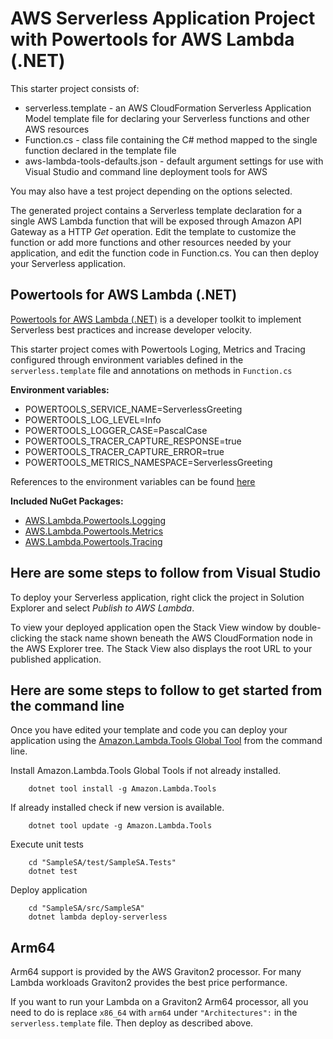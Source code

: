 # AWS Serverless Application Project with Powertools for AWS Lambda (.NET)

This starter project consists of:

* serverless.template - an AWS CloudFormation Serverless Application Model template file for declaring your Serverless functions and other AWS resources
* Function.cs - class file containing the C# method mapped to the single function declared in the template file
* aws-lambda-tools-defaults.json - default argument settings for use with Visual Studio and command line deployment tools for AWS

You may also have a test project depending on the options selected.

The generated project contains a Serverless template declaration for a single AWS Lambda function that will be exposed through Amazon API Gateway as a HTTP *Get* operation. Edit the template to customize the function or add more functions and other resources needed by your application, and edit the function code in Function.cs. You can then deploy your Serverless application.

## Powertools for AWS Lambda (.NET)

[Powertools for AWS Lambda (.NET)](https://awslabs.github.io/aws-lambda-powertools-dotnet/) is a developer toolkit to implement Serverless best practices and increase developer velocity.

This starter project comes with Powertools Loging, Metrics and Tracing configured through environment variables defined in the `serverless.template` file and annotations on methods in `Function.cs`

**Environment variables:**

* POWERTOOLS_SERVICE_NAME=ServerlessGreeting
* POWERTOOLS_LOG_LEVEL=Info
* POWERTOOLS_LOGGER_CASE=PascalCase
* POWERTOOLS_TRACER_CAPTURE_RESPONSE=true
* POWERTOOLS_TRACER_CAPTURE_ERROR=true
* POWERTOOLS_METRICS_NAMESPACE=ServerlessGreeting

References to the environment variables can be found [here]([https://](https://awslabs.github.io/aws-lambda-powertools-dotnet/references/))

**Included NuGet Packages:**

* [AWS.Lambda.Powertools.Logging](https://awslabs.github.io/aws-lambda-powertools-dotnet/core/logging/)
* [AWS.Lambda.Powertools.Metrics](https://awslabs.github.io/aws-lambda-powertools-dotnet/core/metrics/)
* [AWS.Lambda.Powertools.Tracing](https://awslabs.github.io/aws-lambda-powertools-dotnet/core/tracing/)

## Here are some steps to follow from Visual Studio

To deploy your Serverless application, right click the project in Solution Explorer and select *Publish to AWS Lambda*.

To view your deployed application open the Stack View window by double-clicking the stack name shown beneath the AWS CloudFormation node in the AWS Explorer tree. The Stack View also displays the root URL to your published application.

## Here are some steps to follow to get started from the command line

Once you have edited your template and code you can deploy your application using the [Amazon.Lambda.Tools Global Tool](https://github.com/aws/aws-extensions-for-dotnet-cli#aws-lambda-amazonlambdatools) from the command line.

Install Amazon.Lambda.Tools Global Tools if not already installed.

```
    dotnet tool install -g Amazon.Lambda.Tools
```

If already installed check if new version is available.

```
    dotnet tool update -g Amazon.Lambda.Tools
```

Execute unit tests

```
    cd "SampleSA/test/SampleSA.Tests"
    dotnet test
```

Deploy application

```
    cd "SampleSA/src/SampleSA"
    dotnet lambda deploy-serverless
```

## Arm64

Arm64 support is provided by the AWS Graviton2 processor. For many Lambda workloads Graviton2 provides the best price performance.

If you want to run your Lambda on a Graviton2 Arm64 processor, all you need to do is replace `x86_64` with `arm64` under `"Architectures":` in the `serverless.template` file. Then deploy as described above.